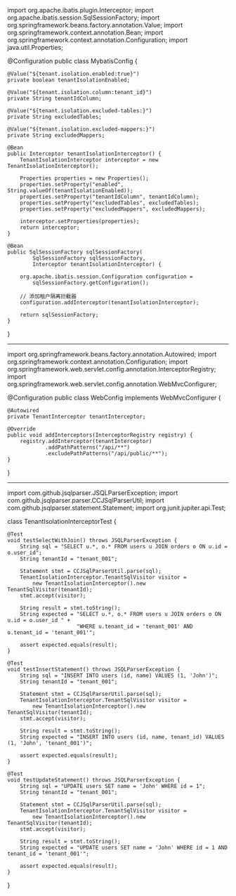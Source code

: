 import org.apache.ibatis.plugin.Interceptor;
import org.apache.ibatis.session.SqlSessionFactory;
import org.springframework.beans.factory.annotation.Value;
import org.springframework.context.annotation.Bean;
import org.springframework.context.annotation.Configuration;
import java.util.Properties;

@Configuration
public class MybatisConfig {

    @Value("${tenant.isolation.enabled:true}")
    private boolean tenantIsolationEnabled;
    
    @Value("${tenant.isolation.column:tenant_id}")
    private String tenantIdColumn;
    
    @Value("${tenant.isolation.excluded-tables:}")
    private String excludedTables;
    
    @Value("${tenant.isolation.excluded-mappers:}")
    private String excludedMappers;
    
    @Bean
    public Interceptor tenantIsolationInterceptor() {
        TenantIsolationInterceptor interceptor = new TenantIsolationInterceptor();
        
        Properties properties = new Properties();
        properties.setProperty("enabled", String.valueOf(tenantIsolationEnabled));
        properties.setProperty("tenantIdColumn", tenantIdColumn);
        properties.setProperty("excludedTables", excludedTables);
        properties.setProperty("excludedMappers", excludedMappers);
        
        interceptor.setProperties(properties);
        return interceptor;
    }
    
    @Bean
    public SqlSessionFactory sqlSessionFactory(
            SqlSessionFactory sqlSessionFactory, 
            Interceptor tenantIsolationInterceptor) {
        
        org.apache.ibatis.session.Configuration configuration = 
            sqlSessionFactory.getConfiguration();
        
        // 添加租户隔离拦截器
        configuration.addInterceptor(tenantIsolationInterceptor);
        
        return sqlSessionFactory;
    }
}


---------------------------------------------------




import org.springframework.beans.factory.annotation.Autowired;
import org.springframework.context.annotation.Configuration;
import org.springframework.web.servlet.config.annotation.InterceptorRegistry;
import org.springframework.web.servlet.config.annotation.WebMvcConfigurer;

@Configuration
public class WebConfig implements WebMvcConfigurer {
    
    @Autowired
    private TenantInterceptor tenantInterceptor;
    
    @Override
    public void addInterceptors(InterceptorRegistry registry) {
        registry.addInterceptor(tenantInterceptor)
                .addPathPatterns("/api/**")
                .excludePathPatterns("/api/public/**");
    }
}


-------------------------------------------


import com.github.jsqlparser.JSQLParserException;
import com.github.jsqlparser.parser.CCJSqlParserUtil;
import com.github.jsqlparser.statement.Statement;
import org.junit.jupiter.api.Test;

class TenantIsolationInterceptorTest {
    
    @Test
    void testSelectWithJoin() throws JSQLParserException {
        String sql = "SELECT u.*, o.* FROM users u JOIN orders o ON u.id = o.user_id";
        String tenantId = "tenant_001";
        
        Statement stmt = CCJSqlParserUtil.parse(sql);
        TenantIsolationInterceptor.TenantSqlVisitor visitor = 
            new TenantIsolationInterceptor().new TenantSqlVisitor(tenantId);
        stmt.accept(visitor);
        
        String result = stmt.toString();
        String expected = "SELECT u.*, o.* FROM users u JOIN orders o ON u.id = o.user_id " +
                          "WHERE u.tenant_id = 'tenant_001' AND o.tenant_id = 'tenant_001'";
        
        assert expected.equals(result);
    }
    
    @Test
    void testInsertStatement() throws JSQLParserException {
        String sql = "INSERT INTO users (id, name) VALUES (1, 'John')";
        String tenantId = "tenant_001";
        
        Statement stmt = CCJSqlParserUtil.parse(sql);
        TenantIsolationInterceptor.TenantSqlVisitor visitor = 
            new TenantIsolationInterceptor().new TenantSqlVisitor(tenantId);
        stmt.accept(visitor);
        
        String result = stmt.toString();
        String expected = "INSERT INTO users (id, name, tenant_id) VALUES (1, 'John', 'tenant_001')";
        
        assert expected.equals(result);
    }
    
    @Test
    void testUpdateStatement() throws JSQLParserException {
        String sql = "UPDATE users SET name = 'John' WHERE id = 1";
        String tenantId = "tenant_001";
        
        Statement stmt = CCJSqlParserUtil.parse(sql);
        TenantIsolationInterceptor.TenantSqlVisitor visitor = 
            new TenantIsolationInterceptor().new TenantSqlVisitor(tenantId);
        stmt.accept(visitor);
        
        String result = stmt.toString();
        String expected = "UPDATE users SET name = 'John' WHERE id = 1 AND tenant_id = 'tenant_001'";
        
        assert expected.equals(result);
    }
}
